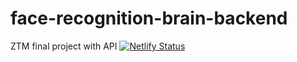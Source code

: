 # face-recognition-brain-backend
ZTM final project with API 
[![Netlify Status](https://api.netlify.com/api/v1/badges/d82d6fe5-f2d3-48fc-a913-0c6346ceba91/deploy-status)](https://app.netlify.com/sites/smart-detect-brain-backend/deploys)
